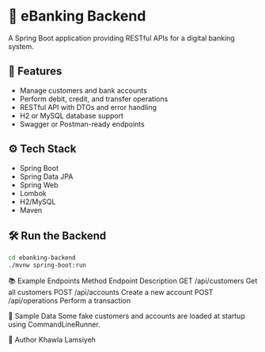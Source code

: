 # 🏦 eBanking Backend

A Spring Boot application providing RESTful APIs for a digital banking system.

## 🚀 Features

- Manage customers and bank accounts
- Perform debit, credit, and transfer operations
- RESTful API with DTOs and error handling
- H2 or MySQL database support
- Swagger or Postman-ready endpoints

## ⚙️ Tech Stack

- Spring Boot
- Spring Data JPA
- Spring Web
- Lombok
- H2/MySQL
- Maven

## 🛠️ Run the Backend

```bash
cd ebanking-backend
./mvnw spring-boot:run
```
📚 Example Endpoints
Method	Endpoint	Description
GET	/api/customers	Get all customers
POST	/api/accounts	Create a new account
POST	/api/operations	Perform a transaction

🧪 Sample Data
Some fake customers and accounts are loaded at startup using CommandLineRunner.

📝 Author
Khawla Lamsiyeh
